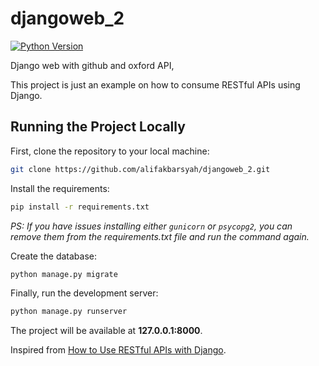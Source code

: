 # djangoweb_2
[![Python Version](https://img.shields.io/badge/python-3.6-brightgreen.svg)](https://python.org)

Django web with github and oxford API,

This project is just an example on how to consume RESTful APIs using Django.

## Running the Project Locally

First, clone the repository to your local machine:

```bash
git clone https://github.com/alifakbarsyah/djangoweb_2.git
```

Install the requirements:

```bash
pip install -r requirements.txt
```

*PS: If you have issues installing either `gunicorn` or `psycopg2`, you can remove them from the requirements.txt file and run the command again.*

Create the database:

```bash
python manage.py migrate
```

Finally, run the development server:

```bash
python manage.py runserver
```

The project will be available at **127.0.0.1:8000**.

Inspired from [How to Use RESTful APIs with Django](https://simpleisbetterthancomplex.com/tutorial/2018/02/03/how-to-use-restful-apis-with-django.html).
